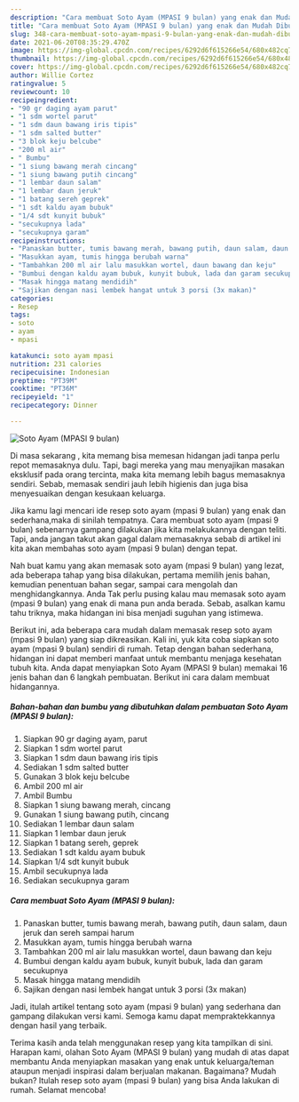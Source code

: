 ```yaml
---
description: "Cara membuat Soto Ayam (MPASI 9 bulan) yang enak dan Mudah Dibuat"
title: "Cara membuat Soto Ayam (MPASI 9 bulan) yang enak dan Mudah Dibuat"
slug: 348-cara-membuat-soto-ayam-mpasi-9-bulan-yang-enak-dan-mudah-dibuat
date: 2021-06-20T08:35:29.470Z
image: https://img-global.cpcdn.com/recipes/6292d6f615266e54/680x482cq70/soto-ayam-mpasi-9-bulan-foto-resep-utama.jpg
thumbnail: https://img-global.cpcdn.com/recipes/6292d6f615266e54/680x482cq70/soto-ayam-mpasi-9-bulan-foto-resep-utama.jpg
cover: https://img-global.cpcdn.com/recipes/6292d6f615266e54/680x482cq70/soto-ayam-mpasi-9-bulan-foto-resep-utama.jpg
author: Willie Cortez
ratingvalue: 5
reviewcount: 10
recipeingredient:
- "90 gr daging ayam parut"
- "1 sdm wortel parut"
- "1 sdm daun bawang iris tipis"
- "1 sdm salted butter"
- "3 blok keju belcube"
- "200 ml air"
- " Bumbu"
- "1 siung bawang merah cincang"
- "1 siung bawang putih cincang"
- "1 lembar daun salam"
- "1 lembar daun jeruk"
- "1 batang sereh geprek"
- "1 sdt kaldu ayam bubuk"
- "1/4 sdt kunyit bubuk"
- "secukupnya lada"
- "secukupnya garam"
recipeinstructions:
- "Panaskan butter, tumis bawang merah, bawang putih, daun salam, daun jeruk dan sereh sampai harum"
- "Masukkan ayam, tumis hingga berubah warna"
- "Tambahkan 200 ml air lalu masukkan wortel, daun bawang dan keju"
- "Bumbui dengan kaldu ayam bubuk, kunyit bubuk, lada dan garam secukupnya"
- "Masak hingga matang mendidih"
- "Sajikan dengan nasi lembek hangat untuk 3 porsi (3x makan)"
categories:
- Resep
tags:
- soto
- ayam
- mpasi

katakunci: soto ayam mpasi 
nutrition: 231 calories
recipecuisine: Indonesian
preptime: "PT39M"
cooktime: "PT36M"
recipeyield: "1"
recipecategory: Dinner

---
```



![Soto Ayam (MPASI 9 bulan)](https://img-global.cpcdn.com/recipes/6292d6f615266e54/680x482cq70/soto-ayam-mpasi-9-bulan-foto-resep-utama.jpg)

Di masa  sekarang , kita memang bisa memesan hidangan jadi tanpa perlu repot memasaknya dulu. Tapi, bagi mereka yang mau menyajikan masakan eksklusif pada orang tercinta, maka kita memang lebih bagus memasaknya sendiri. Sebab, memasak sendiri jauh lebih higienis dan juga bisa menyesuaikan dengan kesukaan keluarga.

Jika kamu lagi mencari ide resep soto ayam (mpasi 9 bulan) yang enak dan sederhana,maka di sinilah tempatnya. Cara membuat soto ayam (mpasi 9 bulan)  sebenarnya gampang dilakukan jika kita melakukannya dengan teliti. Tapi, anda jangan takut akan gagal dalam memasaknya 
sebab di artikel ini kita akan membahas soto ayam (mpasi 9 bulan) dengan tepat.  



Nah buat kamu yang akan memasak soto ayam (mpasi 9 bulan) yang lezat, ada beberapa tahap yang bisa dilakukan, pertama memilih jenis bahan, kemudian penentuan bahan segar, sampai cara mengolah dan menghidangkannya. Anda Tak perlu pusing kalau mau memasak soto ayam (mpasi 9 bulan) yang enak di mana pun anda berada. Sebab, asalkan kamu  tahu triknya, maka hidangan ini bisa menjadi suguhan yang istimewa.

Berikut ini, ada beberapa cara mudah dalam memasak resep soto ayam (mpasi 9 bulan) yang siap dikreasikan. Kali ini, yuk kita coba siapkan soto ayam (mpasi 9 bulan) sendiri di rumah. Tetap dengan bahan sederhana, hidangan ini dapat memberi manfaat untuk membantu menjaga kesehatan tubuh kita. Anda dapat menyiapkan Soto Ayam (MPASI 9 bulan) memakai 16 jenis bahan dan 6 langkah pembuatan. Berikut ini cara dalam membuat hidangannya.

<!--inarticleads1-->

##### Bahan-bahan dan bumbu yang dibutuhkan dalam pembuatan Soto Ayam (MPASI 9 bulan):

1. Siapkan 90 gr daging ayam, parut
1. Siapkan 1 sdm wortel parut
1. Siapkan 1 sdm daun bawang iris tipis
1. Sediakan 1 sdm salted butter
1. Gunakan 3 blok keju belcube
1. Ambil 200 ml air
1. Ambil  Bumbu
1. Siapkan 1 siung bawang merah, cincang
1. Gunakan 1 siung bawang putih, cincang
1. Sediakan 1 lembar daun salam
1. Siapkan 1 lembar daun jeruk
1. Siapkan 1 batang sereh, geprek
1. Sediakan 1 sdt kaldu ayam bubuk
1. Siapkan 1/4 sdt kunyit bubuk
1. Ambil secukupnya lada
1. Sediakan secukupnya garam




<!--inarticleads2-->

##### Cara membuat Soto Ayam (MPASI 9 bulan):

1. Panaskan butter, tumis bawang merah, bawang putih, daun salam, daun jeruk dan sereh sampai harum
1. Masukkan ayam, tumis hingga berubah warna
1. Tambahkan 200 ml air lalu masukkan wortel, daun bawang dan keju
1. Bumbui dengan kaldu ayam bubuk, kunyit bubuk, lada dan garam secukupnya
1. Masak hingga matang mendidih
1. Sajikan dengan nasi lembek hangat untuk 3 porsi (3x makan)




Jadi, itulah artikel tentang  soto ayam (mpasi 9 bulan)  yang sederhana dan gampang dilakukan versi kami. Semoga kamu dapat mempraktekkannya dengan hasil yang terbaik. 

Terima kasih anda telah menggunakan resep yang kita tampilkan di sini. Harapan kami, olahan  Soto Ayam (MPASI 9 bulan) yang mudah di atas dapat membantu Anda menyiapkan masakan yang enak untuk keluarga/teman ataupun menjadi inspirasi dalam berjualan makanan. Bagaimana? Mudah bukan? Itulah resep soto ayam (mpasi 9 bulan) yang bisa Anda lakukan di rumah. Selamat mencoba!

